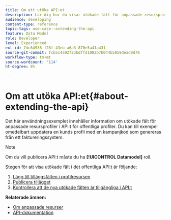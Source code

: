 ```yaml
---
title: Om att utöka API:et
description: Lär dig hur du visar utökade fält för anpassade resursprofiler i API:t för offentliga profiler.
audience: developing
content-type: reference
topic-tags: use-case--extending-the-api
feature: Data Model
role: Developer
level: Experienced
exl-id: 7dc64938-f28f-43eb-a6a3-870e5a41a431
source-git-commit: fcb5c4a92f23bdffd1082b7b044b5859dead9d70
workflow-type: tm+mt
source-wordcount: '114'
ht-degree: 8%

---
```


# Om att utöka API:et{#about-extending-the-api}

Det här användningsexemplet innehåller information om utökade fält för anpassade resursprofiler i API:t för offentliga profiler. Du kan till exempel omedelbart uppdatera en kunds profil med en kampanjkod som genereras från ett faktureringssystem.

>[!NOTE]
>
>Om du vill publicera API:t måste du ha **[!UICONTROL Datamodel]** roll.

Stegen för att visa utökade fält i det offentliga API:t är följande:

1. [Lägg till tilläggsfälten i profilresursen](../../developing/using/step-1--add-extension-fields-to-the-profile-resource.md)
1. [Publicera tillägget](../../developing/using/step-2--publish-the-extension.md)
1. [Kontrollera att de nya utökade fälten är tillgängliga i API:t](../../developing/using/step-3--verify-the-extension.md)

**Relaterade ämnen:**

* [Om anpassade resurser](../../developing/using/data-model-concepts.md)
* [API-dokumentation](../../api/using/get-started-apis.md)
